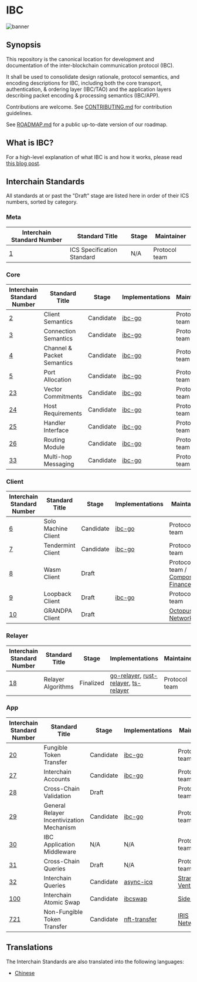 # IBC

![banner](./assets/interchain-standards-image.jpg)

## Synopsis

This repository is the canonical location for development and documentation of the inter-blockchain communication protocol (IBC).

It shall be used to consolidate design rationale, protocol semantics, and encoding descriptions for IBC, including both the core transport, authentication, & ordering layer (IBC/TAO) and the application layers describing packet encoding & processing semantics (IBC/APP).

Contributions are welcome. See [CONTRIBUTING.md](meta/CONTRIBUTING.md) for contribution guidelines.

See [ROADMAP.md](meta/ROADMAP.md) for a public up-to-date version of our roadmap.

## What is IBC?

<!-- markdown-link-check-disable-next-line -->
For a high-level explanation of what IBC is and how it works, please read [this blog post](https://medium.com/the-interchain-foundation/eli5-what-is-ibc-def44d7b5b4c).

## Interchain Standards

All standards at or past the "Draft" stage are listed here in order of their ICS numbers, sorted by category.

### Meta

| Interchain Standard Number               | Standard Title             | Stage | Maintainer    |
| ---------------------------------------- | -------------------------- | ----- | ------------- |
| [1](spec/ics-001-ics-standard/README.md) | ICS Specification Standard | N/A   | Protocol team |

### Core

| Interchain Standard Number                                    | Standard Title             | Stage     | Implementations | Maintainer    |
| ------------------------------------------------------------- | -------------------------- | --------- | --------------- | ------------- |
| [2](spec/core/ics-002-client-semantics/README.md)             | Client Semantics           | Candidate | [ibc-go](https://github.com/cosmos/ibc-go) | Protocol team |
| [3](spec/core/ics-003-connection-semantics/README.md)         | Connection Semantics       | Candidate | [ibc-go](https://github.com/cosmos/ibc-go) | Protocol team |
| [4](spec/core/ics-004-channel-and-packet-semantics/README.md) | Channel & Packet Semantics | Candidate | [ibc-go](https://github.com/cosmos/ibc-go) | Protocol team |
| [5](spec/core/ics-005-port-allocation/README.md)              | Port Allocation            | Candidate | [ibc-go](https://github.com/cosmos/ibc-go) | Protocol team |
| [23](spec/core/ics-023-vector-commitments/README.md)          | Vector Commitments         | Candidate | [ibc-go](https://github.com/cosmos/ibc-go) | Protocol team |
| [24](spec/core/ics-024-host-requirements/README.md)           | Host Requirements          | Candidate | [ibc-go](https://github.com/cosmos/ibc-go) | Protocol team |
| [25](spec/core/ics-025-handler-interface/README.md)           | Handler Interface          | Candidate | [ibc-go](https://github.com/cosmos/ibc-go) | Protocol team |
| [26](spec/core/ics-026-routing-module/README.md)              | Routing Module             | Candidate | [ibc-go](https://github.com/cosmos/ibc-go) | Protocol team |
| [33](spec/core/ics-033-multi-hop/README.md)                   | Multi-hop Messaging        | Candidate | [ibc-go](https://github.com/cosmos/ibc-go) | Protocol team |

### Client

| Interchain Standard Number                                      | Standard Title             | Stage | Implementations | Maintainer    |
| --------------------------------------------------------------- | -------------------------- | ----- | --------------- | ------------- |
| [6](spec/client/ics-006-solo-machine-client/README.md)          | Solo Machine Client        | Candidate | [ibc-go](https://github.com/cosmos/ibc-go/tree/main/modules/light-clients/06-solomachine) | Protocol team |
| [7](spec/client/ics-007-tendermint-client/README.md)            | Tendermint Client          | Candidate | [ibc-go](https://github.com/cosmos/ibc-go/tree/main/modules/light-clients/07-tendermint) | Protocol team |
| [8](spec/client/ics-008-wasm-client/README.md)                  | Wasm Client                | Draft | | Protocol team / [Composable Finance](https://www.composable.finance) |
| [9](spec/client/ics-009-loopback-cilent/README.md)       | Loopback Client            | Draft | [ibc-go](https://github.com/cosmos/ibc-go/tree/main/modules/light-clients/09-localhost) | Protocol team |
| [10](spec/client/ics-010-grandpa-client/README.md)              | GRANDPA Client             | Draft | | [Octopus Network](https://oct.network) |

### Relayer

| Interchain Standard Number                                       | Standard Title             | Stage | Implementations | Maintainer    |
| ---------------------------------------------------------------- | -------------------------- | ----- | --------------- | ------------- |
| [18](spec/relayer/ics-018-relayer-algorithms/README.md)          | Relayer Algorithms         | Finalized | [go-relayer](https://github.com/cosmos/relayer), [rust-relayer](https://github.com/informalsystems/ibc-rs), [ts-relayer](https://github.com/confio/ts-relayer) | Protocol team |

### App

| Interchain Standard Number                               | Standard Title          | Stage | Implementations | Maintainer    |
| -------------------------------------------------------- | ----------------------- | ----- | --------------- | ------------- |
| [20](spec/app/ics-020-fungible-token-transfer/README.md) | Fungible Token Transfer | Candidate | [ibc-go](https://github.com/cosmos/ibc-go/tree/main/modules/apps/transfer) | Protocol team |
| [27](spec/app/ics-027-interchain-accounts/README.md)     | Interchain Accounts     | Candidate | [ibc-go](https://github.com/cosmos/ibc-go/tree/main/modules/apps/27-interchain-accounts) | Protocol team | 
| [28](spec/app/ics-028-cross-chain-validation/README.md)  | Cross-Chain Validation  | Draft | | Protocol team |
| [29](spec/app/ics-029-fee-payment) | General Relayer Incentivization Mechanism | Candidate | [ibc-go](https://github.com/cosmos/ibc-go/tree/main/modules/apps/29-fee) | Protocol team |
| [30](spec/app/ics-030-middleware) | IBC Application Middleware | N/A | N/A | Protocol team |
| [31](spec/app/ics-031-crosschain-queries) | Cross-Chain Queries | Draft | N/A | Protocol team |
| [32](https://github.com/strangelove-ventures/async-icq) | Interchain Queries | Candidate | [async-icq](https://github.com/strangelove-ventures/async-icq) | [Strangelove Ventures](https://strange.love) |
| [100](spec/app/ics-100-atomic-swap) | Interchain Atomic Swap | Candidate | [ibcswap](https://github.com/ibcswap/ibcswap) | [Side Labs](https://side.one) |
| [721](spec/app/ics-721-nft-transfer) | Non-Fungible Token Transfer | Candidate | [nft-transfer](https://github.com/bianjieai/nft-transfer) | [IRIS Network](https://www.irisnet.org) |

## Translations

The Interchain Standards are also translated into the following languages:

- [Chinese](https://github.com/octopus-network/ibc-spec-cn)
